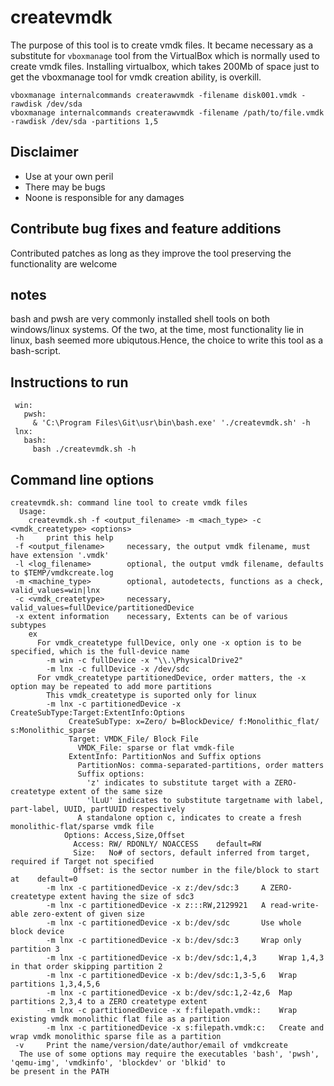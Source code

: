 # createvmdk

The purpose of this tool is to create vmdk files. It became necessary as a substitute for `vboxmanage` tool from the VirtualBox which is normally used to create vmdk files. Installing virtualbox, which takes 200Mb of space just to get the vboxmanage tool for vmdk creation ability, is overkill.
``` 
vboxmanage internalcommands createrawvmdk -filename disk001.vmdk -rawdisk /dev/sda
vboxmanage internalcommands createrawvmdk -filename /path/to/file.vmdk -rawdisk /dev/sda -partitions 1,5
```

## Disclaimer
- Use at your own peril 
- There may be bugs
- Noone is responsible for any damages

## Contribute bug fixes and feature additions
Contributed patches as long as they improve the tool preserving the functionality are welcome

## notes
bash and pwsh are very commonly installed shell tools on both windows/linux systems. 
Of the two, at the time, most functionality lie in linux, bash seemed more ubiqutous.Hence, the choice to write this tool as a bash-script.

## Instructions to run
```
 win:
   pwsh: 
     & 'C:\Program Files\Git\usr\bin\bash.exe' './createvmdk.sh' -h
 lnx: 
   bash:
     bash ./createvmdk.sh -h
```


## Command line options
```
createvmdk.sh: command line tool to create vmdk files
  Usage:
    createvmdk.sh -f <output_filename> -m <mach_type> -c <vmdk_createtype> <options>
 -h     print this help
 -f <output_filename>     necessary, the output vmdk filename, must have extension '.vmdk'
 -l <log_filename>        optional, the output vmdk filename, defaults to $TEMP/vmdkcreate.log
 -m <machine_type>        optional, autodetects, functions as a check, valid_values=win|lnx
 -c <vmdk_createtype>     necessary, valid_values=fullDevice/partitionedDevice
 -x extent information    necessary, Extents can be of various subtypes
    ex
      For vmdk_createtype fullDevice, only one -x option is to be specified, which is the full-device name
        -m win -c fullDevice -x "\\.\PhysicalDrive2"
        -m lnx -c fullDevice -x /dev/sdc
      For vmdk_createtype partitionedDevice, order matters, the -x option may be repeated to add more partitions
        This vmdk_createtype is suported only for linux
        -m lnx -c partitionedDevice -x CreateSubType:Target:ExtentInfo:Options
             CreateSubType: x=Zero/ b=BlockDevice/ f:Monolithic_flat/ s:Monolithic_sparse
             Target: VMDK_File/ Block File
               VMDK_File: sparse or flat vmdk-file
             ExtentInfo: PartitionNos and Suffix options
               PartitionNos: comma-separated-partitions, order matters
               Suffix options:
                 'z' indicates to substitute target with a ZERO-createtype extent of the same size
                 'lLuU' indicates to substitute targetname with label, part-label, UUID, partUUID respectively
               A standalone option c, indicates to create a fresh monolithic-flat/sparse vmdk file
            Options: Access,Size,Offset
              Access: RW/ RDONLY/ NOACCESS    default=RW
              Size:   No# of sectors, default inferred from target, required if Target not specified
              Offset: is the sector number in the file/block to start at    default=0
        -m lnx -c partitionedDevice -x z:/dev/sdc:3     A ZERO-createtype extent having the size of sdc3
        -m lnx -c partitionedDevice -x z:::RW,2129921   A read-write-able zero-extent of given size
        -m lnx -c partitionedDevice -x b:/dev/sdc       Use whole block device
        -m lnx -c partitionedDevice -x b:/dev/sdc:3     Wrap only partition 3
        -m lnx -c partitionedDevice -x b:/dev/sdc:1,4,3     Wrap 1,4,3 in that order skipping partition 2
        -m lnx -c partitionedDevice -x b:/dev/sdc:1,3-5,6   Wrap partitions 1,3,4,5,6
        -m lnx -c partitionedDevice -x b:/dev/sdc:1,2-4z,6  Map partitions 2,3,4 to a ZERO createtype extent
        -m lnx -c partitionedDevice -x f:filepath.vmdk::    Wrap existing vmdk monolithic flat file as a partition
        -m lnx -c partitionedDevice -x s:filepath.vmdk:c:   Create and wrap vmdk monolithic sparse file as a partition
 -v     Print the name/version/date/author/email of vmdkcreate
  The use of some options may require the executables 'bash', 'pwsh', 'qemu-img', 'vmdkinfo', 'blockdev' or 'blkid' to
be present in the PATH
```
